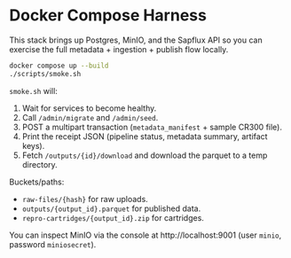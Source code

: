 # Docker Compose Harness

This stack brings up Postgres, MinIO, and the Sapflux API so you can exercise the full metadata + ingestion + publish flow locally.

```bash
docker compose up --build
./scripts/smoke.sh
```

`smoke.sh` will:

1. Wait for services to become healthy.
2. Call `/admin/migrate` and `/admin/seed`.
3. POST a multipart transaction (`metadata_manifest` + sample CR300 file).
4. Print the receipt JSON (pipeline status, metadata summary, artifact keys).
5. Fetch `/outputs/{id}/download` and download the parquet to a temp directory.

Buckets/paths:

- `raw-files/{hash}` for raw uploads.
- `outputs/{output_id}.parquet` for published data.
- `repro-cartridges/{output_id}.zip` for cartridges.

You can inspect MinIO via the console at http://localhost:9001 (user `minio`, password `miniosecret`).
